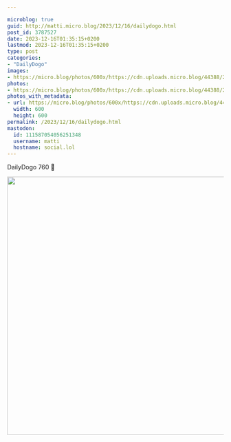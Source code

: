 ```yaml
---

microblog: true
guid: http://matti.micro.blog/2023/12/16/dailydogo.html
post_id: 3787527
date: 2023-12-16T01:35:15+0200
lastmod: 2023-12-16T01:35:15+0200
type: post
categories:
- "DailyDogo"
images:
- https://micro.blog/photos/600x/https://cdn.uploads.micro.blog/44388/2023/df13e0ca62604527a93c605e4115369c.jpg
photos:
- https://micro.blog/photos/600x/https://cdn.uploads.micro.blog/44388/2023/df13e0ca62604527a93c605e4115369c.jpg
photos_with_metadata:
- url: https://micro.blog/photos/600x/https://cdn.uploads.micro.blog/44388/2023/df13e0ca62604527a93c605e4115369c.jpg
  width: 600
  height: 600
permalink: /2023/12/16/dailydogo.html
mastodon:
  id: 111587054056251348
  username: matti
  hostname: social.lol
---
```

DailyDogo 760 🐶

<img src="https://micro.blog/photos/600x/https://blog.martin-haehnel.de/uploads/2023/df13e0ca62604527a93c605e4115369c.jpg" width="600" height="600" alt="" />
